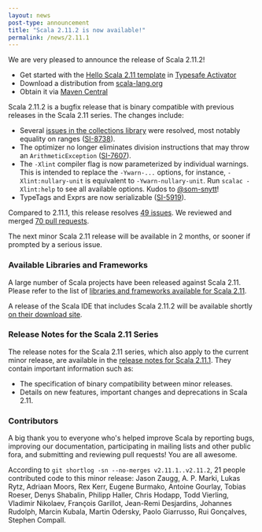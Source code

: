 ```yaml
---
layout: news
post-type: announcement
title: "Scala 2.11.2 is now available!"
permalink: /news/2.11.1
---
```

We are very pleased to announce the release of Scala 2.11.2!

* Get started with the [Hello Scala 2.11 template](https://typesafe.com/activator/template/hello-scala-2_11) in [Typesafe Activator](https://typesafe.com/platform/getstarted)
* Download a distribution from [scala-lang.org](http://scala-lang.org/download/2.11.2.html)
* Obtain it via [Maven Central](http://search.maven.org/?search%7Cga%7C1%7Cg%3A%22org.scala-lang%22%20AND%20v%3A%222.11.2%22#search%7Cga%7C1%7Cg%3A%22org.scala-lang%22%20AND%20v%3A%222.11.2%22)

Scala 2.11.2 is a bugfix release that is binary compatible with previous releases in the Scala 2.11 series.
The changes include:

* Several [issues in the collections library](https://issues.scala-lang.org/browse/SI-8738?jql=project%20%3D%20SI%20AND%20resolution%20%3D%20Fixed%20AND%20fixVersion%20%3D%20%22Scala%202.11.2%22%20AND%20component%20%3D%20Collections%20ORDER%20BY%20priority%20DESC) were resolved, most notably equality on ranges ([SI-8738](https://issues.scala-lang.org/browse/SI-8738)).
* The optimizer no longer eliminates division instructions that may throw an `ArithmeticException` ([SI-7607](https://issues.scala-lang.org/browse/SI-7607)).
* The `-Xlint` compiler flag is now parameterized by individual warnings. This is intended to replace the `-Ywarn-...` options, for instance, `-Xlint:nullary-unit` is equivalent to `-Ywarn-nullary-unit`. Run `scalac -Xlint:help` to see all available options. Kudos to [@som-snytt](https://github.com/som-snytt)!
* TypeTags and Exprs are now serializable ([SI-5919](https://issues.scala-lang.org/browse/SI-5919)).

Compared to 2.11.1, this release resolves [49 issues](https://issues.scala-lang.org/browse/SI-8738?jql=project%20%3D%20SI%20AND%20fixVersion%20%3D%20%22Scala%202.11.2%22%20AND%20resolution%20%3D%20fixed%20ORDER%20BY%20component%20ASC%2C%20priority%20DESC). We reviewed and merged [70 pull requests](https://github.com/scala/scala/issues?milestone=38&state=closed).

The next minor Scala 2.11 release will be available in 2 months, or sooner if prompted by a serious issue.

### Available Libraries and Frameworks

A large number of Scala projects have been released against Scala 2.11. Please refer to the list of [libraries and frameworks available for Scala 2.11](https://github.com/scala/make-release-notes/blob/2.11.x/projects-2.11.md).

A release of the Scala IDE that includes Scala 2.11.2 will be available shortly [on their download site](http://scala-ide.org/download/sdk.html).

### Release Notes for the Scala 2.11 Series

The release notes for the Scala 2.11 series, which also apply to the current minor release, are available in the [release notes for Scala 2.11.1](http://scala-lang.org/news/2.11.1). They contain important information such as:

* The specification of binary compatibility between minor releases.
* Details on new features, important changes and deprecations in Scala 2.11.

### Contributors

A big thank you to everyone who's helped improve Scala by reporting bugs, improving our documentation, participating in mailing lists and other public fora, and submitting and reviewing pull requests!
You are all awesome.

According to `git shortlog -sn --no-merges v2.11.1..v2.11.2`, 21 people contributed code to this minor release:
Jason Zaugg, A. P. Marki, Lukas Rytz, Adriaan Moors, Rex Kerr, Eugene Burmako, Antoine Gourlay, Tobias Roeser, Denys Shabalin, Philipp Haller, Chris Hodapp, Todd Vierling, Vladimir Nikolaev, François Garillot, Jean-Remi Desjardins, Johannes Rudolph, Marcin Kubala, Martin Odersky, Paolo Giarrusso, Rui Gonçalves, Stephen Compall.
